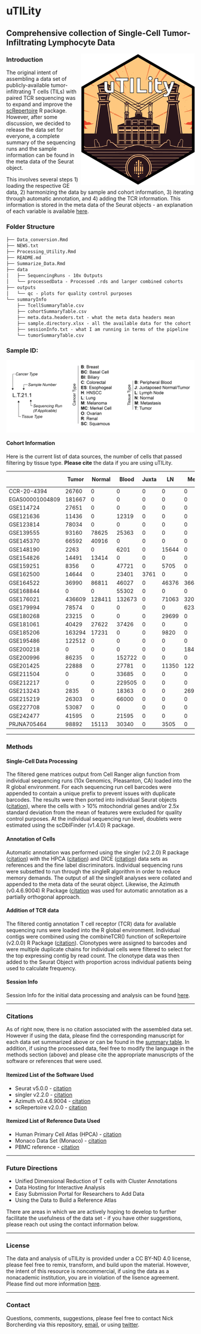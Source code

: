 # uTILity

## Comprehensive collection of Single-Cell Tumor-Infiltrating Lymphocyte Data

<img align="right" src="https://github.com/ncborcherding/utility/blob/main/www/utility_hex.png" width="305" height="352">

### Introduction
The original intent of assembling a data set of publicly-available tumor-infiltrating T cells (TILs) with paired TCR sequencing was to expand 
and improve the [scRepertoire](https://github.com/ncborcherding/scRepertoire) R package. However, after some discussion, we decided to release 
the data set for everyone, a complete summary of the sequencing runs and the sample information can be found in the meta data of the Seurat object. 

This involves several steps 1) loading the respective GE data, 2) harmonizing the data by sample and cohort information, 3) iterating through automatic annotation, 
and 4) adding the TCR information. This information is stored in the meta data of the Seurat objects - 
an explanation of each variable is available [here](https://github.com/ncborcherding/utility/blob/dev/summaryInfo/meta.data.headers.txt).


### Folder Structure
```
├── Data_conversion.Rmd
├── NEWS.txt
├── Processing_Utility.Rmd
├── README.md
├── Summarize_Data.Rmd
├── data
│   ├── SequencingRuns - 10x Outputs
│	└── processedData - Processed .rds and larger combined cohorts
├── outputs
│   └── qc - plots for quality control purposes
└── summaryInfo
    ├── TcellSummaryTable.csv
    ├── cohortSummaryTable.csv
    ├── meta.data.headers.txt - what the meta data headers mean
    ├── sample.directory.xlsx - all the available data for the cohort
    ├── sessionInfo.txt - what I am running in terms of the pipeline
    └── tumorSummaryTable.csv
```

### Sample ID:

<img align="center" src="https://github.com/ncborcherding/utility/blob/main/www/utility_info.png">


#### Cohort Information
Here is the current list of data sources, the number of cells that passed filtering by tissue type. **Please cite** the data if you are using uTILity.


|                  | Tumor  | Normal | Blood  | Juxta | LN    | Met   | Cancer Type   | Citations                                         |
|------------------|--------|--------|--------|-------|-------|-------|---------------|---------------------------------------------------|
| CCR-20-4394      | 26760  | 0      | 0      | 0     | 0     | 0     | Ovarian       | [cite](https://pubmed.ncbi.nlm.nih.gov/33963000/) |
| EGAS00001004809  | 181667 | 0      | 0      | 0     | 0     | 0     | Breast        | [cite](https://pubmed.ncbi.nlm.nih.gov/33958794/) |
| GSE114724        | 27651  | 0      | 0      | 0     | 0     | 0     | Breast        | [cite](https://pubmed.ncbi.nlm.nih.gov/29961579/) |
| GSE121636        | 11436  | 0      | 12319  | 0     | 0     | 0     | Renal         | [cite](https://pubmed.ncbi.nlm.nih.gov/33504936/) |
| GSE123814        | 78034  | 0      | 0      | 0     | 0     | 0     | Multiple      | [cite](https://pubmed.ncbi.nlm.nih.gov/31359002/) |
| GSE139555        | 93160  | 78625  | 25363  | 0     | 0     | 0     | Multiple      | [cite](https://pubmed.ncbi.nlm.nih.gov/32103181/) |
| GSE145370        | 66592  | 40916  | 0      | 0     | 0     | 0     | Esophageal    | [cite](https://pubmed.ncbi.nlm.nih.gov/33293583/) |
| GSE148190        | 2263   | 0      | 6201   | 0     | 15644 | 0     | Melanoma      | [cite](https://pubmed.ncbi.nlm.nih.gov/32539073/) |
| GSE154826        | 14491  | 13414  | 0      | 0     | 0     | 0     | Lung          | [cite](https://pubmed.ncbi.nlm.nih.gov/34767762/) |
| GSE159251        | 8356   | 0      | 47721  | 0     | 5705  | 0     | Melanoma      | [cite](https://pubmed.ncbi.nlm.nih.gov/32539073/) |
| GSE162500        | 14644  | 0      | 23401  | 3761  | 0     | 0     | Lung          | [cite](https://pubmed.ncbi.nlm.nih.gov/33514641/) |
| GSE164522        | 36990  | 86811  | 46027  | 0     | 46376 | 36648 | Colorectal    | [cite](https://pubmed.ncbi.nlm.nih.gov/35303421/) |
| GSE168844        | 0      | 0      | 55302  | 0     | 0     | 0     | Lung          | [cite](https://pubmed.ncbi.nlm.nih.gov/36219677/) |
| GSE176021        | 436609 | 128411 | 132673 | 0     | 71063 | 32011 | Lung          | [cite](https://pubmed.ncbi.nlm.nih.gov/34290408/) |
| GSE179994        | 78574  | 0      | 0      | 0     | 0     | 62341 | Lung          | [cite](https://pubmed.ncbi.nlm.nih.gov/35121991/) |
| GSE180268        | 23215  | 0      | 0      | 0     | 29699 | 0     | HNSCC         | [cite](https://pubmed.ncbi.nlm.nih.gov/34471285/) |
| GSE181061        | 40429  | 27622  | 37426  | 0     | 0     | 0     | Renal         | [cite](https://pubmed.ncbi.nlm.nih.gov/35668194/) |
| GSE185206        | 163294 | 17231  | 0      | 0     | 9820  | 0     | Lung          | [cite](https://pubmed.ncbi.nlm.nih.gov/37001526/) |
| GSE195486        | 122512 | 0      | 0      | 0     | 0     | 0     | Ovarian       | [cite](https://pubmed.ncbi.nlm.nih.gov/35427494/) |
| GSE200218        | 0     | 0       | 0      | 0     | 0     | 18495 | Melanoma      | [cite](https://pubmed.ncbi.nlm.nih.gov/35803246/) |
| GSE200996        | 86235 | 0       | 152722 | 0     | 0     | 0     | HNSCC         | [cite](https://pubmed.ncbi.nlm.nih.gov/35803260/) |
| GSE201425        | 22888 | 0       | 27781  | 0     | 11350 | 12253 | Biliary       | [cite](https://pubmed.ncbi.nlm.nih.gov/35982235/) | 
| GSE211504        | 0     | 0       | 33685  | 0     | 0     | 0     | Melanoma      | [cite](https://pubmed.ncbi.nlm.nih.gov/35907015/) |
| GSE212217        | 0     | 0       | 229505 | 0     | 0     | 0     | Endometrial   | [cite](https://pubmed.ncbi.nlm.nih.gov/36301137/) |
| GSE213243        | 2835  | 0       | 18363  | 0     | 0     | 2693  | Ovarian       | [cite](https://pubmed.ncbi.nlm.nih.gov/36248860/) |
| GSE215219        | 26303 | 0       | 66000  | 0     | 0     | 0     | Lung          | [cite](https://pubmed.ncbi.nlm.nih.gov/37476074/) |
| GSE227708        | 53087 | 0       | 0      | 0     | 0     | 0     | Merkel Cell   | [cite](https://www.ncbi.nlm.nih.gov/geo/query/acc.cgi) |
| GSE242477        | 41595 | 0       | 21595  | 0     | 0     | 0     | Melanoma      | [cite](https://www.ncbi.nlm.nih.gov/geo/query/acc.cgi?acc=GSE242477) |
| PRJNA705464      | 98892 | 15113   | 30340  | 0     | 3505  | 0     | Renal         | [cite](https://pubmed.ncbi.nlm.nih.gov/33861994/) |

*****
### Methods

#### Single-Cell Data Processing
The filtered gene matrices output from Cell Ranger align function  from individual sequencing runs (10x Genomics, Pleasanton, CA) loaded into the R global environment. For each sequencing run cell barcodes were appended to contain a unique prefix to prevent issues with duplicate barcodes. The results were then ported into individual Seurat objects ([citation](https://pubmed.ncbi.nlm.nih.gov/34062119/)), where the cells with > 10% mitochondrial genes and/or 2.5x standard deviation from the mean of features were excluded for quality control purposes. At the individual sequencing run level, doublets were estimated using the scDblFinder (v1.4.0) R package. 

#### Annotation of Cells

Automatic annotation was performed using the singler (v2.2.0) R package ([citation](https://pubmed.ncbi.nlm.nih.gov/30643263/)) with the HPCA ([citation](https://pubmed.ncbi.nlm.nih.gov/24053356/)) and DICE ([citation](https://pubmed.ncbi.nlm.nih.gov/30449622/)) data sets as references and the fine label discriminators. Individual sequencing runs were subsetted to run through the singleR algorithm in order to reduce memory demands. The output of all the singleR analyses were collated and appended to the meta data of the seurat object. Likewise, the Azimuth (v0.4.6.9004) R Package ([citation](https://pubmed.ncbi.nlm.nih.gov/34062119/) was used for automatic annotation as a partially orthogonal approach. 

#### Addition of TCR data

The filtered contig annotation T cell receptor (TCR) data for available sequencing runs were loaded into the R global environment. Individual contigs were combined using the combineTCR() function of scRepertoire (v2.0.0) R Package ([citation](https://www.ncbi.nlm.nih.gov/pmc/articles/PMC7400693/)). Clonotypes were assigned to barcodes and were multiple duplicate chains for individual cells were filtered to select for the top expressing contig by read count. The clonotype data was then added to the Seurat Object with proportion across individual patients being used to calculate frequency.

#### Session Info


Session Info for the initial data processing and analysis can be found [here](https://github.com/ncborcherding/utility/blob/main/summaryInfo/sessionInfo.txt).

*****
### Citations

As of right now, there is no citation associated with the assembled data set. However if using the data, please find the corresponding manuscript for 
each data set summarized above or can be found in the [summary table](https://github.com/ncborcherding/utility/blob/main/summaryInfo/cohortSummaryTable.csv). In addition, if using the processed data, feel free to modify the language in the methods section (above) and please cite the appropriate manuscripts of the software or references that were used.

#### Itemized List of the Software Used
* Seurat v5.0.0 - [citation](https://pubmed.ncbi.nlm.nih.gov/37231261/)  
* singler v2.2.0 - [citation](https://pubmed.ncbi.nlm.nih.gov/30643263/)  
* Azimuth v0.4.6.9004 - [citation](https://pubmed.ncbi.nlm.nih.gov/34062119/) 
* scRepertoire v2.0.0 - [citation](https://www.ncbi.nlm.nih.gov/pmc/articles/PMC7400693/)  

#### Itemized List of Reference Data Used
* Human Primary Cell Atlas (HPCA) - [citation](https://pubmed.ncbi.nlm.nih.gov/24053356/)  
* Monaco Data Set (Monaco) - [citation](https://pubmed.ncbi.nlm.nih.gov/30726743/)
* PBMC reference - [citation](https://pubmed.ncbi.nlm.nih.gov/31178118/)

*****
### Future Directions

* Unified Dimensional Reduction of T cells with Cluster Annotations
* Data Hosting for Interactive Analysis
* Easy Submission Portal for Researchers to Add Data
* Using the Data to Build a Reference Atlas

There are areas in which we are actively hoping to develop to further facilitate the usefulness of the data set - if you have other suggestions, please reach out using the contact information below.

*****
### License

The data and analysis of uTILity is provided under a CC BY-ND 4.0 license, please feel free to remix, transform, and build upon the material. However, the intent of this resource is noncommercial, if using the data as a nonacademic institution, you are in violation of the lisence agreement. Please find out more information [here](https://github.com/ncborcherding/utility/blob/main/LICENSE.txt).


*****
### Contact
Questions, comments, suggestions, please feel free to contact Nick Borcherding via this repository, [email](mailto:ncborch@gmail.com), or using [twitter](https://twitter.com/theHumanBorch). 

